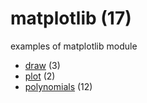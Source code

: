 # matplotlib (17)
examples of matplotlib module

+ [draw](draw/README.md) (3)
+ [plot](plot/README.md) (2)
+ [polynomials](polynomials/README.md) (12)